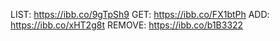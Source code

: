 LIST: https://ibb.co/9gTpSh9
GET: https://ibb.co/FX1btPh
ADD: https://ibb.co/xHT2g8t
REMOVE: https://ibb.co/b1B3322
